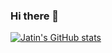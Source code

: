 ### Hi there 👋

[![Jatin's GitHub stats](https://github-readme-stats.vercel.app/api?username=jatin-bansal-21&show_icons=true&include_all_commits=true&count_private=true)](https://github.com/anuraghazra/github-readme-stats)

<!--
**jatin-bansal-21/jatin-bansal-21** is a ✨ _special_ ✨ repository because its `README.md` (this file) appears on your GitHub profile.

Here are some ideas to get you started:

- 🔭 I’m currently working on ...
- 🌱 I’m currently learning ...
- 👯 I’m looking to collaborate on ...
- 🤔 I’m looking for help with ...
- 💬 Ask me about ...
- 📫 How to reach me: ...
- 😄 Pronouns: ...
- ⚡ Fun fact: ...
-->
